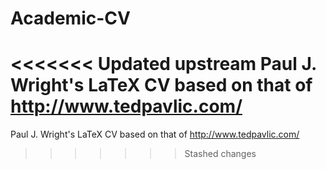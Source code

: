 # Academic-CV

<<<<<<< Updated upstream
Paul J. Wright's LaTeX CV based on that of http://www.tedpavlic.com/
=======
Paul J. Wright's LaTeX CV based on that of http://www.tedpavlic.com/
>>>>>>> Stashed changes
